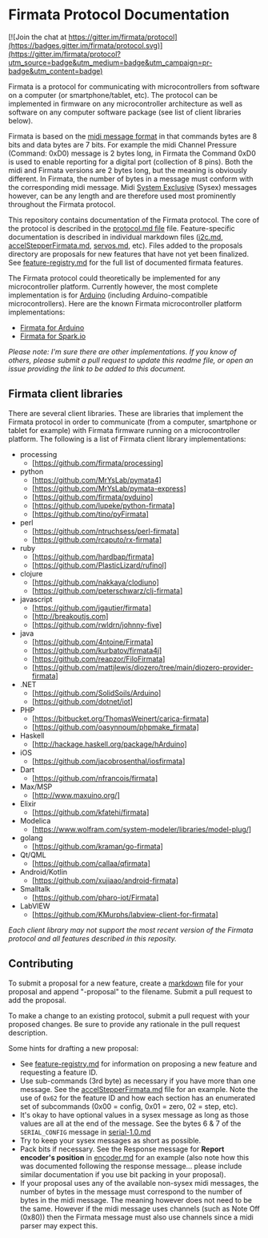 # Firmata Protocol Documentation

[![Join the chat at https://gitter.im/firmata/protocol](https://badges.gitter.im/firmata/protocol.svg)](https://gitter.im/firmata/protocol?utm_source=badge&utm_medium=badge&utm_campaign=pr-badge&utm_content=badge)

Firmata is a protocol for communicating with microcontrollers from software on a computer (or smartphone/tablet, etc). The protocol can be implemented in firmware on any microcontroller architecture as well as software on any computer software package (see list of client libraries below).

Firmata is based on the [midi message format](http://www.midi.org/techspecs/midimessages.php) in that commands bytes are 8 bits and data bytes are 7 bits. For example the midi Channel Pressure (Command: 0xD0) message is 2 bytes long, in Firmata the Command 0xD0 is used to enable reporting for a digital port (collection of 8 pins). Both the midi and Firmata versions are 2 bytes long, but the meaning is obviously different. In Firmata, the number of bytes in a message must conform with the corresponding midi message. Midi [System Exclusive](http://www.2writers.com/eddie/tutsysex.htm) (Sysex) messages however, can be any length and are therefore used most prominently throughout the Firmata protocol.

This repository contains documentation of the Firmata protocol. The core of the protocol is described in the [protocol.md file](protocol.md) file. Feature-specific documentation is described in individual markdown files ([i2c.md](i2c.md), [accelStepperFirmata.md](https://github.com/firmata/protocol/blob/master/accelStepperFirmata.md), [servos.md](servos.md), etc). Files added to the proposals directory are proposals for new features that have not yet been finalized. See [feature-registry.md](https://github.com/firmata/protocol/blob/master/feature-registry.md) for the full list of documented firmata features.

The Firmata protocol could theoretically be implemented for any microcontroller platform. Currently however, the most complete implementation is for [Arduino](http://arduino.cc) (including Arduino-compatible microcontrollers). Here are the known Firmata microcontroller platform implementations:

* [Firmata for Arduino](https://github.com/firmata/arduino)
* [Firmata for Spark.io](https://github.com/firmata/spark)


*Please note: I'm sure there are other implementations. If you know of others, please submit a pull request to update this readme file, or open an issue providing the link to be added to this document.*

## Firmata client libraries
There are several client libraries. These are libraries that implement the Firmata protocol in order to communicate (from a computer, smartphone or tablet for example) with Firmata firmware running on a microcontroller platform. The following is a list of Firmata client library implementations:

* processing
  * [https://github.com/firmata/processing]
* python
  * [https://github.com/MrYsLab/pymata4]
  * [https://github.com/MrYsLab/pymata-express]
  * [https://github.com/firmata/pyduino]
  * [https://github.com/lupeke/python-firmata]
  * [https://github.com/tino/pyFirmata]
* perl
  * [https://github.com/ntruchsess/perl-firmata]
  * [https://github.com/rcaputo/rx-firmata]
* ruby
  * [https://github.com/hardbap/firmata]
  * [https://github.com/PlasticLizard/rufinol]
* clojure
  * [https://github.com/nakkaya/clodiuno]
  * [https://github.com/peterschwarz/clj-firmata]
* javascript
  * [https://github.com/jgautier/firmata]
  * [http://breakoutjs.com]
  * [https://github.com/rwldrn/johnny-five]
* java
  * [https://github.com/4ntoine/Firmata]
  * [https://github.com/kurbatov/firmata4j]
  * [https://github.com/reapzor/FiloFirmata]
  * [https://github.com/mattjlewis/diozero/tree/main/diozero-provider-firmata]
* .NET
  * [https://github.com/SolidSoils/Arduino]
  * [https://github.com/dotnet/iot]
* PHP
  * [https://bitbucket.org/ThomasWeinert/carica-firmata]
  * [https://github.com/oasynnoum/phpmake_firmata]
* Haskell
  * [http://hackage.haskell.org/package/hArduino]
* iOS
  * [https://github.com/jacobrosenthal/iosfirmata]
* Dart
  * [https://github.com/nfrancois/firmata]
* Max/MSP
  * [http://www.maxuino.org/]
* Elixir
  * [https://github.com/kfatehi/firmata]
* Modelica
  * [https://www.wolfram.com/system-modeler/libraries/model-plug/]
* golang
  * [https://github.com/kraman/go-firmata]
* Qt/QML
  * [https://github.com/callaa/qfirmata]
* Android/Kotlin
  * [https://github.com/xujiaao/android-firmata]
* Smalltalk
  * [https://github.com/pharo-iot/Firmata] 
* LabVIEW
  * [https://github.com/KMurphs/labview-client-for-firmata] 

*Each client library may not support the most recent version of the Firmata protocol and all features described in this reposity.*

## Contributing

To submit a proposal for a new feature, create a [markdown](https://help.github.com/articles/github-flavored-markdown/) file for your proposal and append "-proposal" to the filename. Submit a pull request to add the proposal.

To make a change to an existing protocol, submit a pull request with your proposed changes. Be sure to provide any rationale in the pull request description.

Some hints for drafting a new proposal:

* See [feature-registry.md](https://github.com/firmata/protocol/blob/master/feature-registry.md) for information on proposing a new feature and requesting a feature ID.
* Use sub-commands (3rd byte) as necessary if you have more than one message. See the [accelStepperFirmata.md](https://github.com/firmata/protocol/blob/master/accelStepperFirmata.md) file for an example. Note the use of `0x62` for the feature ID and how each section has an enumerated set of subcommands (0x00 = config, 0x01 = zero, 02 = step, etc).
* It's okay to have optional values in a sysex message as long as those values are all at the end of the message. See the bytes 6 & 7 of the `SERIAL_CONFIG` message in [serial-1.0.md](https://github.com/firmata/protocol/blob/master/serial-1.0.md)
* Try to keep your sysex messages as short as possible.
* Pack bits if necessary. See the Response message for **Report encoder's position** in [encoder.md](encoder.md) for an example (also note how this was documented following the response message... please include similar documentation if you use bit packing in your proposal).
* If your proposal uses any of the available non-sysex midi messages, the number of bytes in the message must correspond to the number of bytes in the midi message. The meaning however does not need to be the same. However if the midi message uses channels (such as Note Off (0x80)) then the Firmata message must also use channels since a midi parser may expect this.
